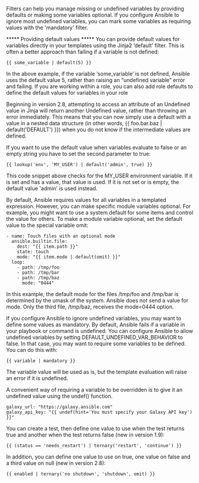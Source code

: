 <!--Handling undefined variables-->
Filters can help you manage missing or undefined variables by providing defaults or making some variables optional. 
If you configure Ansible to ignore most undefined variables, you can mark some variables as requiring values with the 'mandatory' filter.

 ***** Providing default values *****
You can provide default values for variables directly in your templates using the Jinja2 ‘default’ filter. 
This is often a better approach than failing if a variable is not defined:

    {{ some_variable | default(5) }}
    
In the above example, if the variable ‘some_variable’ is not defined, Ansible uses the default value 5, rather than raising an “undefined variable” error and failing. 
If you are working within a role, you can also add role defaults to define the default values for variables in your role

Beginning in version 2.8, attempting to access an attribute of an Undefined value in Jinja will return another Undefined value, rather than throwing an error immediately. 
This means that you can now simply use a default with a value in a nested data structure (in other words, {{ foo.bar.baz | default('DEFAULT') }}) when you do not know if the intermediate values are defined.

If you want to use the default value when variables evaluate to false or an empty string you have to set the second parameter to true:

    {{ lookup('env', 'MY_USER') | default('admin', true) }}

This code snippet above checks for the MY_USER environment variable. If it is set and has a value, that value is used. If it is not set or is empty, the default value 'admin' is used instead.

<!--Making variables optional-->
By default, Ansible requires values for all variables in a templated expression. However, you can make specific module variables optional. 
For example, you might want to use a system default for some items and control the value for others. To make a module variable optional, set the default value to the special variable omit:

    - name: Touch files with an optional mode
      ansible.builtin.file:
        dest: "{{ item.path }}"
        state: touch
        mode: "{{ item.mode | default(omit) }}"
      loop:
        - path: /tmp/foo
        - path: /tmp/bar
        - path: /tmp/baz
          mode: "0444"
          
In this example, the default mode for the files /tmp/foo and /tmp/bar is determined by the umask of the system. 
Ansible does not send a value for mode. Only the third file, /tmp/baz, receives the mode=0444 option.

<!--Defining mandatory values-->
If you configure Ansible to ignore undefined variables, you may want to define some values as mandatory. By default, Ansible fails if a variable in your playbook or command is undefined. 
You can configure Ansible to allow undefined variables by setting DEFAULT_UNDEFINED_VAR_BEHAVIOR to false. In that case, you may want to require some variables to be defined. You can do this with:

    {{ variable | mandatory }}

The variable value will be used as is, but the template evaluation will raise an error if it is undefined.

A convenient way of requiring a variable to be overridden is to give it an undefined value using the undef() function.

    galaxy_url: "https://galaxy.ansible.com"
    galaxy_api_key: "{{ undef(hint='You must specify your Galaxy API key') }}"
    
<!--Defining different values for true/false/null (ternary)-->
    
You can create a test, then define one value to use when the test returns true and another when the test returns false (new in version 1.9):

    {{ (status == 'needs_restart') | ternary('restart', 'continue') }}
    
In addition, you can define one value to use on true, one value on false and a third value on null (new in version 2.8):

    {{ enabled | ternary('no shutdown', 'shutdown', omit) }}